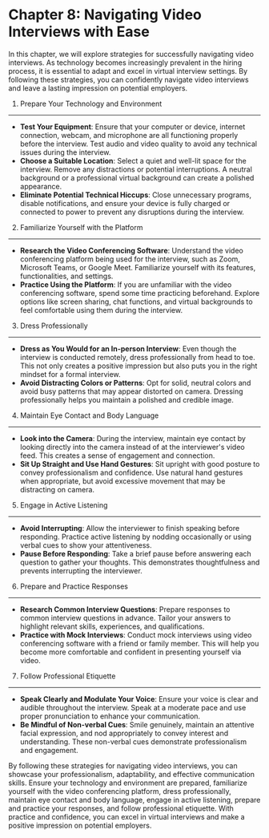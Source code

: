 Chapter 8: Navigating Video Interviews with Ease
================================================

In this chapter, we will explore strategies for successfully navigating video interviews. As technology becomes increasingly prevalent in the hiring process, it is essential to adapt and excel in virtual interview settings. By following these strategies, you can confidently navigate video interviews and leave a lasting impression on potential employers.

1. Prepare Your Technology and Environment
------------------------------------------

* **Test Your Equipment**: Ensure that your computer or device, internet connection, webcam, and microphone are all functioning properly before the interview. Test audio and video quality to avoid any technical issues during the interview.
* **Choose a Suitable Location**: Select a quiet and well-lit space for the interview. Remove any distractions or potential interruptions. A neutral background or a professional virtual background can create a polished appearance.
* **Eliminate Potential Technical Hiccups**: Close unnecessary programs, disable notifications, and ensure your device is fully charged or connected to power to prevent any disruptions during the interview.

2. Familiarize Yourself with the Platform
-----------------------------------------

* **Research the Video Conferencing Software**: Understand the video conferencing platform being used for the interview, such as Zoom, Microsoft Teams, or Google Meet. Familiarize yourself with its features, functionalities, and settings.
* **Practice Using the Platform**: If you are unfamiliar with the video conferencing software, spend some time practicing beforehand. Explore options like screen sharing, chat functions, and virtual backgrounds to feel comfortable using them during the interview.

3. Dress Professionally
-----------------------

* **Dress as You Would for an In-person Interview**: Even though the interview is conducted remotely, dress professionally from head to toe. This not only creates a positive impression but also puts you in the right mindset for a formal interview.
* **Avoid Distracting Colors or Patterns**: Opt for solid, neutral colors and avoid busy patterns that may appear distorted on camera. Dressing professionally helps you maintain a polished and credible image.

4. Maintain Eye Contact and Body Language
-----------------------------------------

* **Look into the Camera**: During the interview, maintain eye contact by looking directly into the camera instead of at the interviewer's video feed. This creates a sense of engagement and connection.
* **Sit Up Straight and Use Hand Gestures**: Sit upright with good posture to convey professionalism and confidence. Use natural hand gestures when appropriate, but avoid excessive movement that may be distracting on camera.

5. Engage in Active Listening
-----------------------------

* **Avoid Interrupting**: Allow the interviewer to finish speaking before responding. Practice active listening by nodding occasionally or using verbal cues to show your attentiveness.
* **Pause Before Responding**: Take a brief pause before answering each question to gather your thoughts. This demonstrates thoughtfulness and prevents interrupting the interviewer.

6. Prepare and Practice Responses
---------------------------------

* **Research Common Interview Questions**: Prepare responses to common interview questions in advance. Tailor your answers to highlight relevant skills, experiences, and qualifications.
* **Practice with Mock Interviews**: Conduct mock interviews using video conferencing software with a friend or family member. This will help you become more comfortable and confident in presenting yourself via video.

7. Follow Professional Etiquette
--------------------------------

* **Speak Clearly and Modulate Your Voice**: Ensure your voice is clear and audible throughout the interview. Speak at a moderate pace and use proper pronunciation to enhance your communication.
* **Be Mindful of Non-verbal Cues**: Smile genuinely, maintain an attentive facial expression, and nod appropriately to convey interest and understanding. These non-verbal cues demonstrate professionalism and engagement.

By following these strategies for navigating video interviews, you can showcase your professionalism, adaptability, and effective communication skills. Ensure your technology and environment are prepared, familiarize yourself with the video conferencing platform, dress professionally, maintain eye contact and body language, engage in active listening, prepare and practice your responses, and follow professional etiquette. With practice and confidence, you can excel in virtual interviews and make a positive impression on potential employers.
